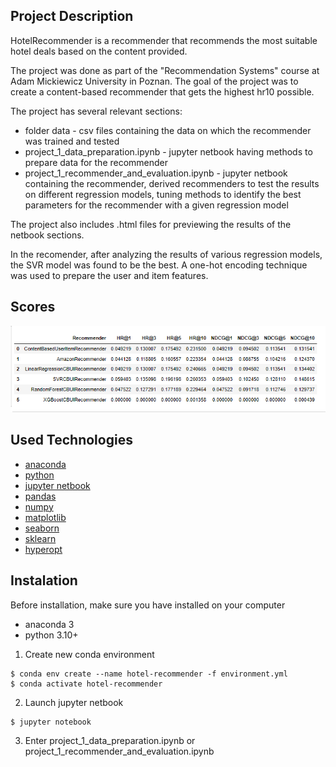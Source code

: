 ## Project Description
HotelRecommender is a recommender that recommends the most suitable hotel deals based on the content provided.

The project was done as part of the "Recommendation Systems" course at Adam Mickiewicz University in Poznan. The goal of the project was to create a content-based recommender that gets the highest hr10 possible.

The project has several relevant sections:
- folder data - csv files containing the data on which the recommender was trained and tested
- project_1_data_preparation.ipynb - jupyter netbook having methods to prepare data for the recommender
- project_1_recommender_and_evaluation.ipynb - jupyter netbook containing the recommender, derived recommenders to test the results on different regression models, tuning methods to identify the best parameters for the recommender with a given regression model

The project also includes .html files for previewing the results of the netbook sections.

In the recomender, after analyzing the results of various regression models, the SVR model was found to be the best. A one-hot encoding technique was used to prepare the user and item features.

## Scores
![Results from recommender](./results/results.PNG)

## Used Technologies
- [anaconda](https://www.anaconda.com/)
- [python](https://www.python.org/)
- [jupyter netbook](https://jupyter.org/)
- [pandas](https://pandas.pydata.org/)
- [numpy](https://numpy.org/)
- [matplotlib](https://matplotlib.org/)
- [seaborn](https://seaborn.pydata.org/)
- [sklearn](https://scikit-learn.org/stable/)
- [hyperopt](https://github.com/hyperopt/hyperopt)

## Instalation
Before installation, make sure you have installed on your computer
- anaconda 3
- python 3.10+
1. Create new conda environment
```
$ conda env create --name hotel-recommender -f environment.yml
$ conda activate hotel-recommender
```
2. Launch jupyter netbook
```
$ jupyter notebook
```
3. Enter project_1_data_preparation.ipynb or project_1_recommender_and_evaluation.ipynb
